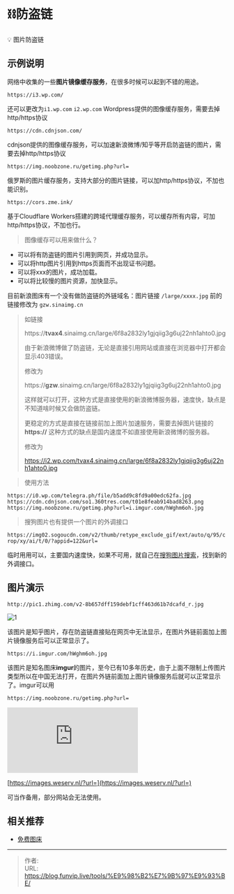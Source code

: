 # ⛓️防盗链




💡 图片防盗链

<!--more-->

## 示例说明

网络中收集的一些**图片镜像缓存服务**，在很多时候可以起到不错的用途。

```auto
https://i3.wp.com/  
```

还可以更改为`i1.wp.com` `i2.wp.com` Wordpress提供的图像缓存服务，需要去掉http/https协议

```auto
https://cdn.cdnjson.com/
```

cdnjson提供的图像缓存服务，可以加速新浪微博/知乎等开启防盗链的图片，需要去掉http/https协议

```auto
https://img.noobzone.ru/getimg.php?url=
```

俄罗斯的图片缓存服务，支持大部分的图片链接，可以加http/https协议，不加也能识别。

```auto
https://cors.zme.ink/
```

基于Cloudflare Workers搭建的跨域代理缓存服务，可以缓存所有内容，可加http/https协议，不加也行。

> 图像缓存可以用来做什么？

+   可以将有防盗链的图片引用到网页，并成功显示。
+   可以将http图片引用到https页面而不出现证书问题。
+   可以将xxx的图片，成功加载。
+   可以将比较慢的图片资源，加快显示。

目前新浪图床有一个没有做防盗链的外链域名：图片链接 `/large/xxxx.jpg` 前的链接修改为 `gzw.sinaimg.cn` 

>如链接
>
>https://**tvax4**.sinaimg.cn/large/6f8a2832ly1gjqiig3g6uj22nh1ahto0.jpg
>
>由于新浪微博做了防盗链，无论是直接引用网站或直接在浏览器中打开都会显示403错误。
>
>修改为
>
>https://**gzw**.sinaimg.cn/large/6f8a2832ly1gjqiig3g6uj22nh1ahto0.jpg
>
>这样就可以打开，这种方式是直接使用的新浪微博服务器，速度快，缺点是不知道啥时候又会做防盗链。
>
>更稳定的方式是直接在链接前加上图片加速服务，需要去掉图片链接的**https://** 这种方式的缺点是国内速度不如直接使用新浪微博的服务器。
>
>修改为
>
>https://i2.wp.com/tvax4.sinaimg.cn/large/6f8a2832ly1gjqiig3g6uj22nh1ahto0.jpg

> 使用方法

```auto
https://i0.wp.com/telegra.ph/file/b5add9c8fd9a00edc62fa.jpg
https://cdn.cdnjson.com/so1.360tres.com/t01e8feab914bad8263.png
https://img.noobzone.ru/getimg.php?url=i.imgur.com/hWghm6oh.jpg
```

> 搜狗图片也有提供一个图片的外调接口

`https://img02.sogoucdn.com/v2/thumb/retype_exclude_gif/ext/auto/q/95/crop/xy/ai/t/0/?appid=122&url=`

临时用用可以，主要国内速度快，如果不可用，就自己在[搜狗图片搜索](https://pic.sogou.com/)，找到新的外调接口。

## 图片演示

```auto
http://pic1.zhimg.com/v2-8b657dff159debf1cff463d61b7dcafd_r.jpg
```

![1](https://i3.wp.com/pic1.zhimg.com/v2-8b657dff159debf1cff463d61b7dcafd_r.jpg "1")

该图片是知乎图片，存在防盗链直接贴在网页中无法显示，在图片外链前面加上图片镜像服务后可以正常显示了。

```auto
https://i.imgur.com/hWghm6oh.jpg
```

该图片是知名图床**imgur**的图片，至今已有10多年历史，由于上面不限制上传图片类型所以在中国无法打开，在图片外链前面加上图片镜像服务后就可以正常显示了。imgur可以用

```auto
https://img.noobzone.ru/getimg.php?url=
```

![图片防盗链最终解决方案](https://img.noobzone.ru/getimg.php?url=i.imgur.com/hWghm6oh.jpg "图片防盗链最终解决方案")

[https://images.weserv.nl/?url=](https://images.weserv.nl/?url=)

可当作备用，部分网站会无法使用。

## 相关推荐

+   [免费图床](/tools/图片空间/)


---

> 作者:   
> URL: https://blog.funvip.live/tools/%E9%98%B2%E7%9B%97%E9%93%BE/  

